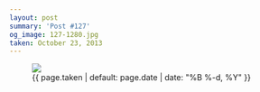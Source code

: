 ```yaml
---
layout: post
summary: 'Post #127'
og_image: 127-1280.jpg
taken: October 23, 2013
---
```


<figure class="post">
<img sizes="(min-width: 700px) 50vw, calc(100vw - 2rem)" src="{{ site.assets_url }}/127-640.jpg" srcset="{{ site.assets_url }}/127-1280.jpg 1280w, {{ site.assets_url }}/127-960.jpg 960w, {{ site.assets_url }}/127-640.jpg 640w, {{ site.assets_url }}/127-320.jpg 320w"/>
<figcaption>
<time>{{ page.taken | default: page.date | date: "%B %-d, %Y" }}</time>
</figcaption>
</figure>
